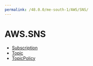 ```yaml
---
permalink: /48.0.0/me-south-1/AWS/SNS/
---
```


# AWS.SNS



* [Subscription](Subscription.md)
* [Topic](Topic.md)
* [TopicPolicy](TopicPolicy.md)